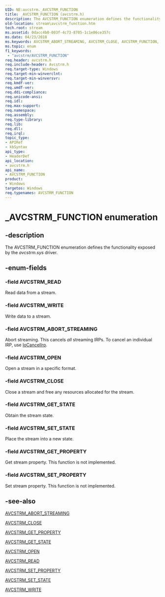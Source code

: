 ```yaml
---
UID: NE:avcstrm._AVCSTRM_FUNCTION
title: _AVCSTRM_FUNCTION (avcstrm.h)
description: The AVCSTRM_FUNCTION enumeration defines the functionality exposed by the avcstrm.sys driver.
old-location: stream\avcstrm_function.htm
tech.root: stream
ms.assetid: 0dacc4b0-003f-4c73-8705-1c1e86ce357c
ms.date: 04/23/2018
ms.keywords: AVCSTRM_ABORT_STREAMING, AVCSTRM_CLOSE, AVCSTRM_FUNCTION, AVCSTRM_FUNCTION enumeration [Streaming Media Devices], AVCSTRM_GET_PROPERTY, AVCSTRM_GET_STATE, AVCSTRM_OPEN, AVCSTRM_READ, AVCSTRM_SET_PROPERTY, AVCSTRM_SET_STATE, AVCSTRM_WRITE, _AVCSTRM_FUNCTION, avcsref_19b1714d-e3a3-40b8-8dd8-fb17ecb2e777.xml, avcstrm/AVCSTRM_ABORT_STREAMING, avcstrm/AVCSTRM_CLOSE, avcstrm/AVCSTRM_FUNCTION, avcstrm/AVCSTRM_GET_PROPERTY, avcstrm/AVCSTRM_GET_STATE, avcstrm/AVCSTRM_OPEN, avcstrm/AVCSTRM_READ, avcstrm/AVCSTRM_SET_PROPERTY, avcstrm/AVCSTRM_SET_STATE, avcstrm/AVCSTRM_WRITE, stream.avcstrm_function
ms.topic: enum
f1_keywords:
 - "avcstrm/AVCSTRM_FUNCTION"
req.header: avcstrm.h
req.include-header: Avcstrm.h
req.target-type: Windows
req.target-min-winverclnt: 
req.target-min-winversvr: 
req.kmdf-ver: 
req.umdf-ver: 
req.ddi-compliance: 
req.unicode-ansi: 
req.idl: 
req.max-support: 
req.namespace: 
req.assembly: 
req.type-library: 
req.lib: 
req.dll: 
req.irql: 
topic_type:
- APIRef
- kbSyntax
api_type:
- HeaderDef
api_location:
- avcstrm.h
api_name:
- AVCSTRM_FUNCTION
product:
- Windows
targetos: Windows
req.typenames: AVCSTRM_FUNCTION
---
```


# _AVCSTRM_FUNCTION enumeration


## -description


The AVCSTRM_FUNCTION enumeration defines the functionality exposed by the <i>avcstrm.sys</i> driver.


## -enum-fields




### -field AVCSTRM_READ

Read data from a stream.


### -field AVCSTRM_WRITE

Write data to a stream.


### -field AVCSTRM_ABORT_STREAMING

Abort streaming. This cancels <i>all</i> streaming IRPs. To cancel an individual IRP, use <a href="https://docs.microsoft.com/windows-hardware/drivers/ddi/wdm/nf-wdm-iocancelirp">IoCancelIrp</a>.


### -field AVCSTRM_OPEN

Open a stream in a specific format.


### -field AVCSTRM_CLOSE

Close a stream and free any resources allocated for the stream.


### -field AVCSTRM_GET_STATE

Obtain the stream state.


### -field AVCSTRM_SET_STATE

Place the  stream into a new state.


### -field AVCSTRM_GET_PROPERTY

Get stream property. This function is not implemented.


### -field AVCSTRM_SET_PROPERTY

Set stream property. This function is not implemented.


## -see-also




<a href="https://docs.microsoft.com/windows-hardware/drivers/stream/avcstrm-abort-streaming">AVCSTRM_ABORT_STREAMING</a>



<a href="https://docs.microsoft.com/windows-hardware/drivers/stream/avcstrm-close">AVCSTRM_CLOSE</a>



<a href="https://docs.microsoft.com/windows-hardware/drivers/stream/avcstrm-get-property">AVCSTRM_GET_PROPERTY</a>



<a href="https://docs.microsoft.com/windows-hardware/drivers/stream/avcstrm-get-state">AVCSTRM_GET_STATE</a>



<a href="https://docs.microsoft.com/windows-hardware/drivers/stream/avcstrm-open">AVCSTRM_OPEN</a>



<a href="https://docs.microsoft.com/windows-hardware/drivers/stream/avcstrm-read">AVCSTRM_READ</a>



<a href="https://docs.microsoft.com/windows-hardware/drivers/stream/avcstrm-set-property">AVCSTRM_SET_PROPERTY</a>



<a href="https://docs.microsoft.com/windows-hardware/drivers/stream/avcstrm-set-state">AVCSTRM_SET_STATE</a>



<a href="https://docs.microsoft.com/windows-hardware/drivers/stream/avcstrm-write">AVCSTRM_WRITE</a>
 

 

